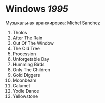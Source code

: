 # Windows *1995*

Музыкальная аранжировка: Michel Sanchez

1. Tholos
2. After The Rain
3. Out Of The Window
4. The Old Tree
5. Procession
6. Unforgetable Day
7. Humming Birds
8. Only The Children
9. Gold Diggers
10. Moonbeam
11. Calumet
12. Yodle Dance
13. Yellowstone
